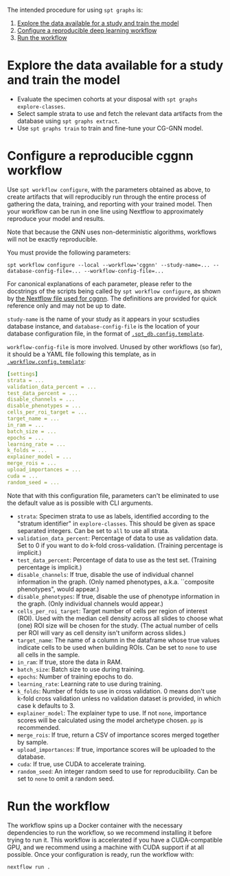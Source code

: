 The intended procedure for using `spt graphs`  is:

1. [Explore the data available for a study and train the model](#explore-the-data-available-for-a-study-and-train-the-model)
2. [Configure a reproducible deep learning workflow](#configure-a-reproducible-cggnn-workflow)
3. [Run the workflow](#run-the-workflow)

# Explore the data available for a study and train the model

- Evaluate the specimen cohorts at your disposal with `spt graphs explore-classes`.
- Select sample strata to use and fetch the relevant data artifacts from the database using `spt graphs extract`.
- Use `spt graphs train` to train and fine-tune your CG-GNN model.

# Configure a reproducible cggnn workflow

Use `spt workflow configure`, with the parameters obtained as above, to create artifacts that will reproducibly run through the entire process of gathering the data, training, and reporting with your trained model. Then your workflow can be run in one line using Nextflow to approximately reproduce your model and results.

Note that because the GNN uses non-deterministic algorithms, workflows will not be exactly reproducible.

You must provide the following parameters:

```
spt workflow configure --local --workflow='cggnn' --study-name=... --database-config-file=... --workflow-config-file=...
```

For canonical explanations of each parameter, please refer to the docstrings of the scripts being called by `spt workflow configure`, as shown by [the Nextflow file used for cggnn](spatialprofilingtoolbox/workflow/assets/cggnn.nf). The definitions are provided for quick reference only and may not be up to date.

`study-name` is the name of your study as it appears in your scstudies database instance, and `database-config-file` is the location of your database configuration file, in the format of [`.spt_db.config.template`](https://github.com/nadeemlab/SPT/blob/main/spatialprofilingtoolbox/workflow/assets/.spt_db.config.template).

`workflow-config-file` is more involved. Unused by other workflows (so far), it should be a YAML file following this template, as in [`.workflow.config.template`](https://github.com/nadeemlab/SPT/blob/main/spatialprofilingtoolbox/workflow/assets/.workflow.config.template):

```yaml
[settings]
strata = ...
validation_data_percent = ...
test_data_percent = ...
disable_channels = ...
disable_phenotypes = ...
cells_per_roi_target = ...
target_name = ...
in_ram = ...
batch_size = ...
epochs = ...
learning_rate = ...
k_folds = ...
explainer_model = ...
merge_rois = ...
upload_importances = ...
cuda = ...
random_seed = ...
```

Note that with this configuration file, parameters can't be eliminated to use the default value as is possible with CLI arguments.

* `strata`: Specimen strata to use as labels, identified according to the "stratum identifier" in `explore-classes`. This should be given as space separated integers. Can be set to `all` to use all strata.
* `validation_data_percent`: Percentage of data to use as validation data. Set to 0 if you want to do k-fold cross-validation. (Training percentage is implicit.)
* `test_data_percent`: Percentage of data to use as the test set. (Training percentage is implicit.)
* `disable_channels`: If true, disable the use of individual channel information in the graph. (Only named phenotypes, a.k.a. ``composite phenotypes", would appear.)
* `disable_phenotypes`: If true, disable the use of phenotype information in the graph. (Only individual channels would appear.)
* `cells_per_roi_target`: Target number of cells per region of interest (ROI). Used with the median cell density across all slides to choose what (one) ROI size will be chosen for the study. (The actual number of cells per ROI will vary as cell density isn't uniform across slides.)
* `target_name`: The name of a column in the dataframe whose true values indicate cells to be used when building ROIs. Can be set to `none` to use all cells in the sample.
* `in_ram`: If true, store the data in RAM.
* `batch_size`: Batch size to use during training.
* `epochs`: Number of training epochs to do.
* `learning_rate`: Learning rate to use during training.
* `k_folds`: Number of folds to use in cross validation. 0 means don't use k-fold cross validation unless no validation dataset is provided, in which case k defaults to 3.
* `explainer_model`: The explainer type to use. If not `none`, importance scores will be calculated using the model archetype chosen. `pp` is recommended.
* `merge_rois`: If true, return a CSV of importance scores merged together by sample.
* `upload_importances`: If true, importance scores will be uploaded to the database.
* `cuda`: If true, use CUDA to accelerate training.
* `random_seed`: An integer random seed to use for reproducibility. Can be set to `none` to omit a random seed.

# Run the workflow

The workflow spins up a Docker container with the necessary dependencies to run the workflow, so we recommend installing it before trying to run it. This workflow is accelerated if you have a CUDA-compatible GPU, and we recommend using a machine with CUDA support if at all possible. Once your configuration is ready, run the workflow with:

```sh
nextflow run .
```
